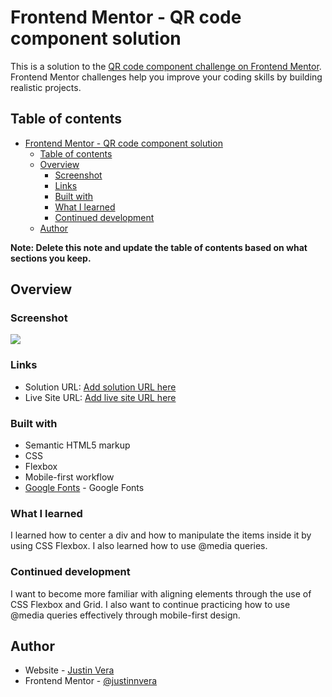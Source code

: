 # Frontend Mentor - QR code component solution

This is a solution to the [QR code component challenge on Frontend Mentor](https://www.frontendmentor.io/challenges/qr-code-component-iux_sIO_H). Frontend Mentor challenges help you improve your coding skills by building realistic projects. 

## Table of contents

- [Frontend Mentor - QR code component solution](#frontend-mentor---qr-code-component-solution)
  - [Table of contents](#table-of-contents)
  - [Overview](#overview)
    - [Screenshot](#screenshot)
    - [Links](#links)
    - [Built with](#built-with)
    - [What I learned](#what-i-learned)
    - [Continued development](#continued-development)
  - [Author](#author)

**Note: Delete this note and update the table of contents based on what sections you keep.**

## Overview

### Screenshot

![](./screenshot.ppg)

### Links

- Solution URL: [Add solution URL here](https://your-solution-url.com](https://qr-code-component-henna.vercel.app))
- Live Site URL: [Add live site URL here](https://www.frontendmentor.io/solutions/qrcode-component-html-and-css-flexbox-hekpgn02C8)

### Built with

- Semantic HTML5 markup
- CSS 
- Flexbox
- Mobile-first workflow
- [Google Fonts](https://fonts.google.com) - Google Fonts

### What I learned

I learned how to center a div and how to manipulate the items inside it by using CSS Flexbox. I also learned how to use @media queries.

### Continued development

I want to become more familiar with aligning elements through the use of CSS Flexbox and Grid. I also want to continue practicing how to use @media queries effectively through mobile-first design.

## Author

- Website - [Justin Vera](https://justinvera.com)
- Frontend Mentor - [@justinnvera](https://www.frontendmentor.io/profile/justinnvera)
